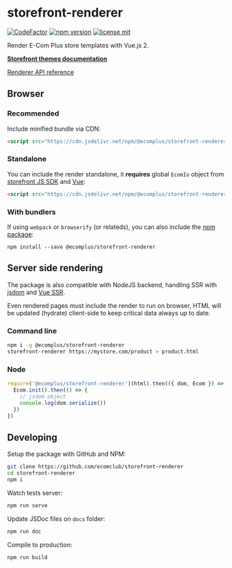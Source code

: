 # storefront-renderer

[![CodeFactor](https://www.codefactor.io/repository/github/ecomclub/storefront-renderer/badge)](https://www.codefactor.io/repository/github/ecomclub/storefront-renderer)
[![npm version](https://img.shields.io/npm/v/@ecomplus/storefront-renderer.svg)](https://www.npmjs.org/@ecomplus/storefront-renderer)
[![license mit](https://img.shields.io/badge/License-Apache-orange.svg)](https://opensource.org/licenses/Apache-2.0)

Render E-Com Plus store templates with Vue.js 2.

**[Storefront themes documentation](https://developers.e-com.plus/docs/themes/)**

[Renderer API reference](https://developers.e-com.plus/storefront-renderer/)

## Browser

### Recommended

Include minified bundle via CDN:

```html
<script src="https://cdn.jsdelivr.net/npm/@ecomplus/storefront-renderer@1/dist/storefront.min.js"></script>
```

### Standalone

You can include the render standalone, it **requires** global `EcomIo` object from
[storefront JS SDK](https://github.com/ecomclub/ecomplus-sdk-js) and
[Vue](https://vuejs.org/v2/guide/#Getting-Started):

```html
<script src="https://cdn.jsdelivr.net/npm/@ecomplus/storefront-renderer@1/dist/render.min.js"></script>
```

### With bundlers

If using `webpack` or `browserify` (or relateds),
you can also include the
[npm package](https://www.npmjs.com/package/@ecomplus/storefront-renderer):

`npm install --save @ecomplus/storefront-renderer`

## Server side rendering

The package is also compatible with NodeJS backend,
handling SSR with
[jsdom](https://github.com/jsdom/jsdom) and
[Vue SSR](https://ssr.vuejs.org/).

Even rendered pages must include the render to run on browser,
HTML will be updated (hydrate) client-side
to keep critical data always up to date.

### Command line

```bash
npm i -g @ecomplus/storefront-renderer
storefront-renderer https://mystore.com/product > product.html
```

### Node

```javascript
require('@ecomplus/storefront-renderer')(html).then(({ dom, Ecom }) => {
  Ecom.init().then(() => {
    // jsdom object
    console.log(dom.serialize())
  })
})
```

## Developing

Setup the package with GitHub and NPM:

```bash
git clone https://github.com/ecomclub/storefront-renderer
cd storefront-renderer
npm i
```

Watch tests server:

```bash
npm run serve
```

Update JSDoc files on `docs` folder:

```bash
npm run doc
```

Compile to production:

```bash
npm run build
```
